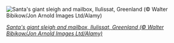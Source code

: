 
![Santa's giant sleigh and mailbox, Ilulissat, Greenland (© Walter Bibikow/Jon Arnold Images Ltd/Alamy)](https://cn.bing.com//th?id=OHR.SleighMailbox_EN-US0378551322_1920x1080.jpg&rf=LaDigue_1920x1080.jpg&pid=hp)

*[Santa's giant sleigh and mailbox, Ilulissat, Greenland (© Walter Bibikow/Jon Arnold Images Ltd/Alamy)](https://www.bing.com/search?q=christmas&form=hpcapt&filters=HpDate%3a%2220201225_0800%22)*
